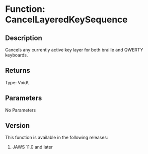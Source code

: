 # Function: CancelLayeredKeySequence

## Description

Cancels any currently active key layer for both braille and QWERTY
keyboards.

## Returns

Type: Void\

## Parameters

No Parameters

## Version

This function is available in the following releases:

1.  JAWS 11.0 and later
